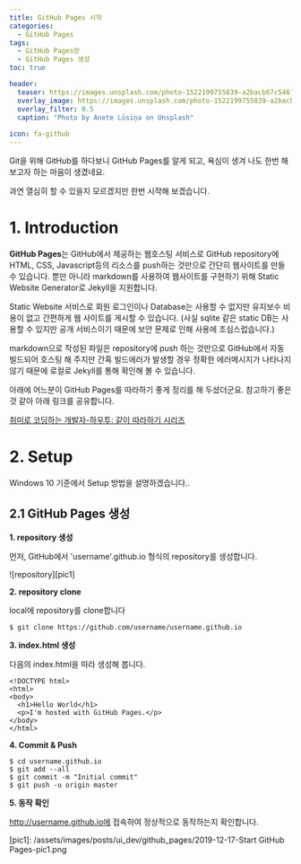 ```yaml
---
title: GitHub Pages 시작
categories: 
  - GitHub Pages
tags: 
  - GitHub Pages란
  - GitHub Pages 생성
toc: true

header:
  teaser: https://images.unsplash.com/photo-1522199755839-a2bacb67c546?ixlib=rb-1.2.1&ixid=eyJhcHBfaWQiOjEyMDd9&auto=format&fit=crop&w=256&q=40
  overlay_image: https://images.unsplash.com/photo-1522199755839-a2bacb67c546?ixlib=rb-1.2.1&ixid=eyJhcHBfaWQiOjEyMDd9&auto=format&fit=crop&w=1024&q=80
  overlay_filter: 0.5
  caption: "Photo by Anete Lūsiņa on Unsplash"
  
icon: fa-github
---
```


Git을 위해 GitHub를 하다보니 GitHub Pages를 알게 되고, 욕심이 생겨 나도 한번 해 보고자 하는 마음이 생겼네요.

과연 열심히 할 수 있을지 모르겠지만 한번 시작해 보겠습니다.

# 1. Introduction

**GitHub Pages**는 GitHub에서 제공하는 웹호스팅 서비스로 GitHub repository에 HTML, CSS, Javascript등의 리소스를 push하는 것만으로 간단히 웹사이트를 만들 수 있습니다. 뿐만 아니라 markdown를 사용하여 웹사이트를 구현하기 위해 Static Website Generator로 Jekyll을 지원합니다.

Static Website 서비스로 회원 로그인이나 Database는 사용할 수 없지만 유지보수 비용이 없고 간편하게 웹 사이트를 게시할 수 있습니다.
(사실 sqlite 같은 static DB는 사용할 수 있지만 공개 서비스이기 때문에 보안 문제로 인해 사용에 조심스럽습니다.)

markdown으로 작성된 파일은 repository에 push 하는 것만으로 GitHub에서 자동 빌드되어 호스팅 해 주지만 간혹 빌드에러가 발생할 경우 정확한 에러메시지가 나타나지 않기 때문에 로컬로 Jekyll를 통해 확인해 볼 수 있습니다.


아래에 어느분이 GitHub Pages를 따라하기 좋게 정리를 해 두셨더군요.
참고하기 좋은 것 같아 아래 링크를 공유합니다.

[취미로 코딩하는 개발자-하우투: 같이 따라하기 시리즈](https://devinlife.com/howto/)


# 2. Setup
Windows 10 기준에서 Setup 방법을 설명하겠습니다..

## 2.1 GitHub Pages 생성
**1. repository 생성**

먼저, GitHub에서 'username'.github.io 형식의 repository를 생성합니다.

![repository][pic1]


**2. repository clone**

local에 repository를 clone합니다  
```
$ git clone https://github.com/username/username.github.io
```

**3. index.html 생성**

다음의 index.html을 따라 생성해 봅니다.  
```
<!DOCTYPE html>
<html>
<body>
  <h1>Hello World</h1>
  <p>I'm hosted with GitHub Pages.</p>
</body>
</html>
```

**4. Commit & Push**

```
$ cd username.github.io
$ git add --all
$ git commit -m "Initial commit"
$ git push -u origin master
```

**5. 동작 확인**

http://username.github.io에 접속하여 정상적으로 동작하는지 확인합니다.


[pic1]: /assets/images/posts/ui_dev/github_pages/2019-12-17-Start GitHub Pages-pic1.png